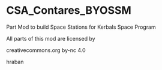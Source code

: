 # CSA_Contares_BYOSSM
Part Mod to build Space Stations for Kerbals Space Program

All parts of this mod are licensed by

creativecommons.org by-nc 4.0

hraban
